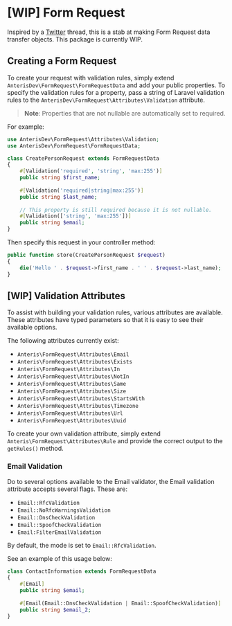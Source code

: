 # [WIP] Form Request

Inspired by a [Twitter](https://twitter.com/brendt_gd/status/1409808574860214276?s=21) thread, this is a stab at making Form Request data transfer objects. This package is currently WIP.

## Creating a Form Request
To create your request with validation rules, simply extend `AnterisDev\FormRequest\FormRequestData` and add your public properties. To specify the validation rules for a property, pass a string of Laravel validation rules to the `AnterisDev\FormRequest\Attributes\Validation` attribute.

> **Note**: Properties that are not nullable are automatically set to required.

For example:

```php
use AnterisDev\FormRequest\Attributes\Validation;
use AnterisDev\FormRequest\FormRequestData;

class CreatePersonRequest extends FormRequestData
{
    #[Validation('required', 'string', 'max:255')]
    public string $first_name;
    
    #[Validation('required|string|max:255')]
    public string $last_name;
    
    // This property is still required because it is not nullable. 
    #[Validation(['string', 'max:255'])]
    public string $email;
}
```

Then specify this request in your controller method:

```php
public function store(CreatePersonRequest $request)
{
    die('Hello ' . $request->first_name . ' ' . $request->last_name);
}
```

## [WIP] Validation Attributes
To assist with building your validation rules, various attributes are available. These attributes have typed parameters so that it is easy to see their available options.

The following attributes currently exist:

- `Anteris\FormRequest\Attributes\Email`
- `Anteris\FormRequest\Attributes\Exists`
- `Anteris\FormRequest\Attributes\In`
- `Anteris\FormRequest\Attributes\NotIn`
- `Anteris\FormRequest\Attributes\Same`
- `Anteris\FormRequest\Attributes\Size`
- `Anteris\FormRequest\Attributes\StartsWith`
- `Anteris\FormRequest\Attributes\Timezone`
- `Anteris\FormRequest\Attributes\Url`
- `Anteris\FormRequest\Attributes\Uuid`

To create your own validation attribute, simply extend `Anteris\FormRequest\Attributes\Rule` and provide the correct output to the `getRules()` method.

### Email Validation
Do to several options available to the Email validator, the Email validation attribute accepts several flags. These are:

- `Email::RfcValidation`
- `Email::NoRfcWarningsValidation`
- `Email::DnsCheckValidation`
- `Email::SpoofCheckValidation`
- `Email:FilterEmailValidation`

By default, the mode is set to `Email::RfcValidation`.

See an example of this usage below:

```php
class ContactInformation extends FormRequestData
{
    #[Email]
    public string $email;
    
    #[Email(Email::DnsCheckValidation | Email::SpoofCheckValidation)]
    public string $email_2;
}
```